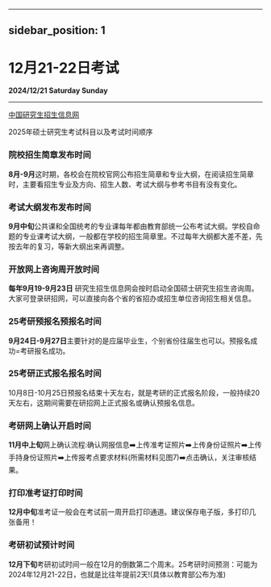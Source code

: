 
---
sidebar_position: 1
---

# 12月21-22日考试

**2024/12/21 Saturday Sunday**

-----------------------------
[中国研究生招生信息网](https://yz.chsi.com.cn/)

2025年硕士研究生考试科目以及考试时间顺序


### 院校招生简章发布时间

**8月-9月**这时期，各校会在院校官网公布招生简章和专业大纲，在阅读招生简章时，主要看招生专业及方向、招生人数、考试大纲与参考书目有没有变化。

### 考试大纲发布发布时间
**9月中旬**公共课和全国统考的专业课每年都由教育部统一公布考试大纲。学校自命题的专业课考试大纲，一般都在学校的招生简章里。不过每年大纲都大差不差，先按去年的复习，等新大纲出来再调整。

### 开放网上咨询周开放时间
**每年9月19-9月23日** 研究生招生信息网会按时启动全国硕士研究生招生咨询周。大家可登录研招网，可以直接向各个省的省招办或招生单位咨询招生相关信息。

### 25考研预报名预报名时间
**9月24日-9月27日**主要针对的是应届毕业生，个别省份往届生也可以。预报名成功=考研报名成功。

### 25考研正式报名报名时间
10月8日-10月25日预报名结束十天左右，就是考研的正式报名阶段，一般持续20天左右，这期间需要在研招网上正式报名或确认预报名信息。
### 考研网上确认开启时间
**11月中上旬**网上确认流程:确认网报信息➡️上传准考证照片➡️上传身份证照片➡️上传手持身份证照片➡️上传报考点要求材料(所需材料见图7)➡️点击确认，关注审核结果。
### 打印准考证打印时间
**12月中旬**准考证一般会在考试前一周开启打印通道。建议保存电子版，多打印几张备用！

### 考研初试预计时间
**12月下旬**考研初试时间一般在12月的倒数第二个周末。25考研时间预测：可能为2024年12月21-22日，也就是比往年提前2天!(具体以教育部公布为准)